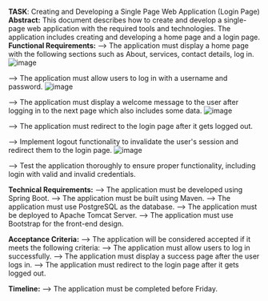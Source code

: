 **TASK**: Creating and Developing a Single Page Web Application (Login Page) \
**Abstract:** This document describes how to create and develop a single-page web application with the required tools and technologies. The application includes creating and developing a home page and a login page. \
**Functional Requirements:**
--> The application must display a home page with the following sections such as About, services, contact details, log in.
 ![image](https://github.com/cherukurisai451/SPA_PROJECT/assets/115765268/55c1ab8b-4d5d-4597-a2cb-29ceb67b9db8)

--> The application must allow users to log in with a username and password.
![image](https://github.com/cherukurisai451/SPA_PROJECT/assets/115765268/f8ea5ce1-5e3a-419d-90c0-124399982133)

--> The application must display a welcome message to the user after logging in to the next page which also includes some data.
 ![image](https://github.com/cherukurisai451/SPA_PROJECT/assets/115765268/1da99b36-de30-4ba2-bafa-6b2b82f47d59)

--> The application must redirect to the login page after it gets logged out.

--> Implement logout functionality to invalidate the user's session and redirect them to the login page.
 ![image](https://github.com/cherukurisai451/SPA_PROJECT/assets/115765268/c65862cf-7ab8-45de-aca2-1a9a51696d82)
 
--> Test the application thoroughly to ensure proper functionality, including login with valid and invalid credentials.

**Technical Requirements:**
--> The application must be developed using Spring Boot.
--> The application must be built using Maven.
--> The application must use PostgreSQL as the database.
--> The application must be deployed to Apache Tomcat Server.
--> The application must use Bootstrap for the front-end design.

**Acceptance Criteria:**
--> The application will be considered accepted if it meets the following criteria:
--> The application must allow users to log in successfully.
--> The application must display a success page after the user logs in.
--> The application must redirect to the login page after it gets logged out.

**Timeline:**
--> The application must be completed before Friday.



